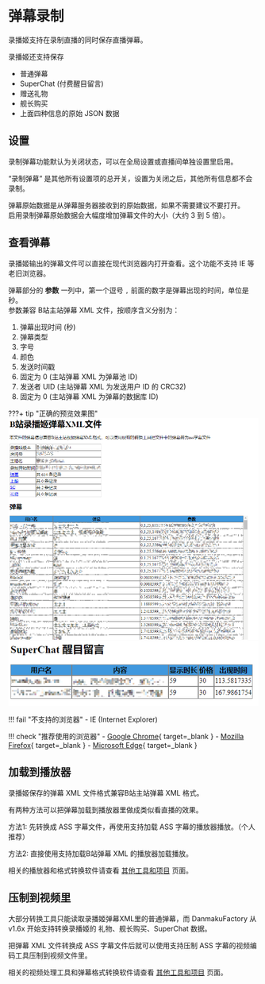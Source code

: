 # 弹幕录制

录播姬支持在录制直播的同时保存直播弹幕。

录播姬还支持保存

- 普通弹幕
- SuperChat (付费醒目留言)
- 赠送礼物
- 舰长购买
- 上面四种信息的原始 JSON 数据

## 设置

录制弹幕功能默认为关闭状态，可以在全局设置或直播间单独设置里启用。

“录制弹幕” 是其他所有设置项的总开关，设置为关闭之后，其他所有信息都不会录制。

弹幕原始数据是从弹幕服务器接收到的原始数据，如果不需要建议不要打开。  
启用录制弹幕原始数据会大幅度增加弹幕文件的大小（大约 3 到 5 倍）。

## 查看弹幕

录播姬输出的弹幕文件可以直接在现代浏览器内打开查看。这个功能不支持 IE 等老旧浏览器。

弹幕部分的 **参数** 一列中，第一个逗号 `,` 前面的数字是弹幕出现的时间，单位是秒。  
参数兼容 B站主站弹幕 XML 文件，按顺序含义分别为：

1. 弹幕出现时间 (秒)
2. 弹幕类型
3. 字号
4. 颜色
5. 发送时间戳
6. 固定为 0 (主站弹幕 XML 为弹幕池 ID)
7. 发送者 UID (主站弹幕 XML 为发送用户 ID 的 CRC32)
8. 固定为 0 (主站弹幕 XML 为弹幕的数据库 ID)

???+ tip "正确的预览效果图"
    ![录播姬弹幕文件在浏览器里打开的效果-1](../assets/images/user-danmaku-example1.png)
    ![录播姬弹幕文件在浏览器里打开的效果-2](../assets/images/user-danmaku-example2.png)

!!! fail "不支持的浏览器"
    - IE (Internet Explorer)

!!! check "推荐使用的浏览器"
    - [Google Chrome](https://www.google.cn/chrome/){ target=_blank }
    - [Mozilla Firefox](https://www.firefox.com.cn/download/){ target=_blank }
    - [Microsoft Edge](https://www.microsoft.com/zh-cn/edge){ target=_blank }

## 加载到播放器

录播姬保存的弹幕 XML 文件格式兼容B站主站弹幕 XML 格式。

有两种方法可以把弹幕加载到播放器里做成类似看直播的效果。

方法1: 先转换成 ASS 字幕文件，再使用支持加载 ASS 字幕的播放器播放。（个人推荐）

方法2: 直接使用支持加载B站弹幕 XML 的播放器加载播放。

相关的播放器和格式转换软件请查看 [其他工具和项目](./other-projects.md) 页面。

## 压制到视频里

大部分转换工具只能读取录播姬弹幕XML里的普通弹幕，而 DanmakuFactory 从 v1.6x 开始支持转换录播姬的 礼物、舰长购买、SuperChat 数据。

把弹幕 XML 文件转换成 ASS 字幕文件后就可以使用支持压制 ASS 字幕的视频编码工具压制到视频文件里。

相关的视频处理工具和弹幕格式转换软件请查看 [其他工具和项目](./other-projects.md) 页面。
